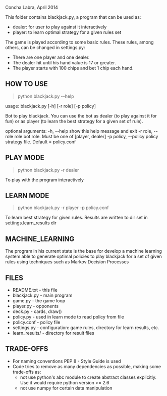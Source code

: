 Concha Labra, April 2014

This folder contains blackjack.py, a program that can be used as:
- dealer: for user to play against it interactively
- player: to learn optimal strategy for a given rules set

The game is played according to some basic rules. These rules, among others, can be changed in settings.py:
- There are one player and one dealer.
- The dealer hit until his hand value is 17 or greater.
- The player starts with 100 chips and bet 1 chip each hand.


HOW TO USE
----------
> python blackjack.py --help

usage: blackjack.py [-h] [-r role] [-p policy]

Bot to play blackjack. You can use the bot as dealer (to play against it for
fun) or as player (to learn the best strategy for a given set of rule).

optional arguments:
  -h, --help            show this help message and exit
  -r role, --role role  bot role. Must be one of [player, dealer]
  -p policy, --policy policy
                        strategy file. Default = policy.conf

PLAY MODE
---------
> python blackjack.py -r dealer

To play with the program interactively


LEARN MODE
----------
> python blackjack.py -r player -p policy.conf

To learn best strategy for given rules. Results are written to dir set in settings.learn_results dir


MACHINE_LEARNING
----------------
The program in his current state is the base for develop a machine learning system able to generate optimal policies to
play blackjack for a set of given rules using techniques such as Markov Decision Processes


FILES
-----
- README.txt      -   this file
- blackjack.py	-   main program
- game.py         -   the game loop
- player.py       -   opponents
- deck.py		    -   cards, draw()
- policy.py       -   used in learn mode to read policy from file
- policy.conf     -   policy file
- settings.py     -   configuration: game rules, directory for learn results, etc.
- learn_results/  -   directory for result files


TRADE-OFFS
----------
- For naming conventions PEP 8 - Style Guide is used
- Code tries to remove as many dependencies as possible, making some trade-offs as:
    - not use python's abc module to create abstract classes explicitly. Use it would require python version >= 2.6
    - not use numpy for certain data manipulation